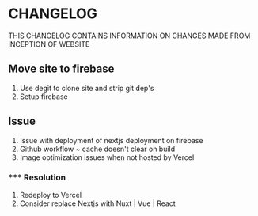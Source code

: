 # CHANGELOG
THIS CHANGELOG CONTAINS INFORMATION ON CHANGES MADE FROM INCEPTION OF WEBSITE

## Move site to firebase
1. Use degit to clone site and strip git dep's 
2. Setup firebase
## Issue
1. Issue with deployment of nextjs deployment on firebase
2. Github workflow ~ cache doesn't clear on build
3. Image optimization issues when not hosted by Vercel
### *** Resolution 
1. Redeploy to Vercel
2. Consider replace Nextjs with Nuxt | Vue | React
